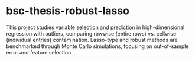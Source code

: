 # bsc-thesis-robust-lasso
This project studies variable selection and prediction in high-dimensional regression with outliers, comparing rowwise (entire rows) vs. cellwise (individual entries) contamination. Lasso-type and robust methods are benchmarked through Monte Carlo simulations, focusing on out-of-sample error and feature selection.
